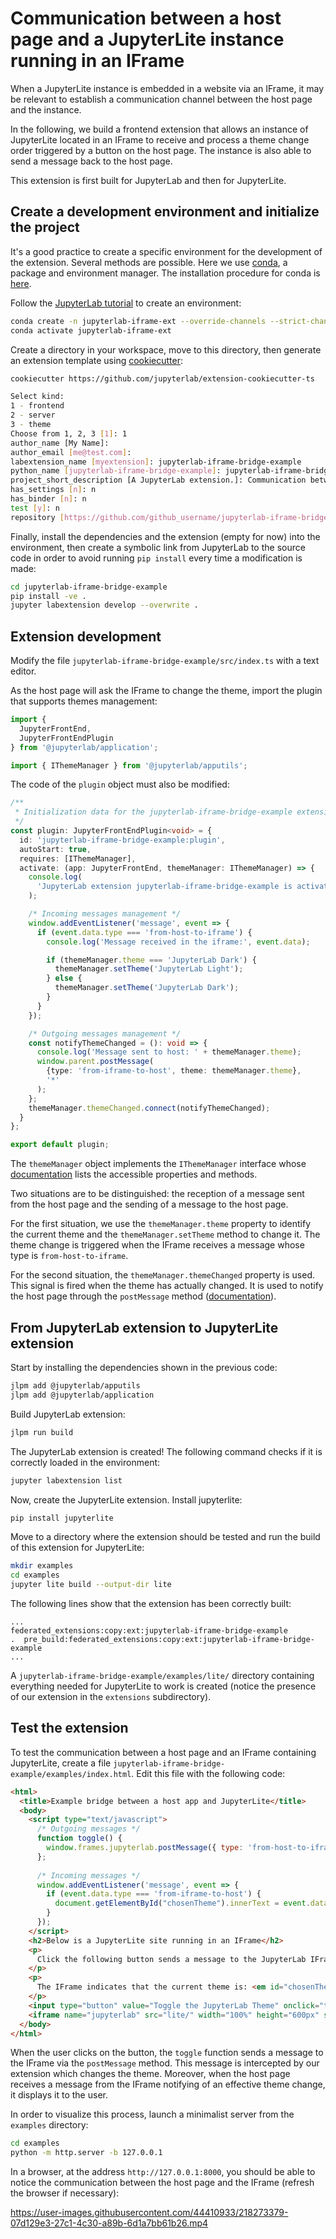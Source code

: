 # Communication between a host page and a JupyterLite instance running in an IFrame

When a JupyterLite instance is embedded in a website via an IFrame, it may be relevant to establish a communication channel between the host page and the instance.

In the following, we build a frontend extension that allows an instance of JupyterLite located in an IFrame to receive and process a theme change order triggered by a button on the host page. The instance is also able to send a message back to the host page.

This extension is first built for JupyterLab and then for JupyterLite.

## Create a development environment and initialize the project

It's a good practice to create a specific environment for the development of the extension. Several methods are possible. Here we use [conda](https://conda.io/projects/conda/en/latest/index.html), a package and environment manager. The installation procedure for conda is [here](https://conda.io/projects/conda/en/latest/user-guide/install/index.html).

Follow the [JupyterLab tutorial](https://jupyterlab.readthedocs.io/en/latest/extension/extension_tutorial.html#install-nodejs-jupyterlab-etc-in-a-conda-environment) to create an environment: 

```bash 
conda create -n jupyterlab-iframe-ext --override-channels --strict-channel-priority -c conda-forge -c nodefaults jupyterlab=3 cookiecutter nodejs
conda activate jupyterlab-iframe-ext
```

Create a directory in your workspace, move to this directory, then generate an extension template using [cookiecutter](https://github.com/cookiecutter/cookiecutter):

```bash 
cookiecutter https://github.com/jupyterlab/extension-cookiecutter-ts
```

```bash 
Select kind:
1 - frontend
2 - server
3 - theme
Choose from 1, 2, 3 [1]: 1
author_name [My Name]:
author_email [me@test.com]: 
labextension_name [myextension]: jupyterlab-iframe-bridge-example
python_name [jupyterlab-iframe-bridge-example]: jupyterlab-iframe-bridge-example
project_short_description [A JupyterLab extension.]: Communication between a host page and an instance of JupyterLab located in an IFrame
has_settings [n]: n
has_binder [n]: n
test [y]: n
repository [https://github.com/github_username/jupyterlab-iframe-bridge-example]:
```

Finally, install the dependencies and the extension (empty for now) into the environment, then create a symbolic link from JupyterLab to the source code in order to avoid running `pip install` every time a modification is made:

```bash 
cd jupyterlab-iframe-bridge-example
pip install -ve .
jupyter labextension develop --overwrite .
```

## Extension development

Modify the file `jupyterlab-iframe-bridge-example/src/index.ts` with a text editor.

As the host page will ask the IFrame to change the theme, import the plugin that supports themes management:

```typescript 
import {
  JupyterFrontEnd,
  JupyterFrontEndPlugin
} from '@jupyterlab/application';

import { IThemeManager } from '@jupyterlab/apputils';
```

The code of the `plugin` object must also be modified:

```typescript
/**
 * Initialization data for the jupyterlab-iframe-bridge-example extension.
 */
const plugin: JupyterFrontEndPlugin<void> = {
  id: 'jupyterlab-iframe-bridge-example:plugin',
  autoStart: true,
  requires: [IThemeManager],
  activate: (app: JupyterFrontEnd, themeManager: IThemeManager) => {
    console.log(
      'JupyterLab extension jupyterlab-iframe-bridge-example is activated!'
    );

    /* Incoming messages management */
    window.addEventListener('message', event => {
      if (event.data.type === 'from-host-to-iframe') {
        console.log('Message received in the iframe:', event.data);

        if (themeManager.theme === 'JupyterLab Dark') {
          themeManager.setTheme('JupyterLab Light');
        } else {
          themeManager.setTheme('JupyterLab Dark');
        }
      }
    });

    /* Outgoing messages management */
    const notifyThemeChanged = (): void => {
      console.log('Message sent to host: ' + themeManager.theme);
      window.parent.postMessage(
        {type: 'from-iframe-to-host', theme: themeManager.theme}, 
        '*'
      );
    };
    themeManager.themeChanged.connect(notifyThemeChanged);
  }
};

export default plugin;
```

The `themeManager` object implements the `IThemeManager` interface whose [documentation](https://jupyterlab.readthedocs.io/en/latest/api/interfaces/apputils.IThemeManager-1.html) lists the accessible properties and methods. 

Two situations are to be distinguished: the reception of a message sent from the host page and the sending of a message to the host page.

For the first situation, we use the `themeManager.theme` property to identify the current theme and the `themeManager.setTheme` method to change it. The theme change is triggered when the IFrame receives a message whose type is `from-host-to-iframe`.

For the second situation, the `themeManager.themeChanged` property is used. This signal is fired when the theme has actually changed. It is used to notify the host page through the `postMessage` method ([documentation](https://developer.mozilla.org/en-US/docs/Web/API/Window/postMessage)).

## From JupyterLab extension to JupyterLite extension

Start by installing the dependencies shown in the previous code:

```bash
jlpm add @jupyterlab/apputils
jlpm add @jupyterlab/application
```

Build JupyterLab extension:

```bash
jlpm run build
```

The JupyterLab extension is created! The following command checks if it is correctly loaded in the environment:

```bash
jupyter labextension list
```

Now, create the JupyterLite extension. Install jupyterlite:

```bash
pip install jupyterlite
```

Move to a directory where the extension should be tested and run the build of this extension for JupyterLite:

```bash
mkdir examples
cd examples
jupyter lite build --output-dir lite
```

The following lines show that the extension has been correctly built:

```
...
federated_extensions:copy:ext:jupyterlab-iframe-bridge-example
.  pre_build:federated_extensions:copy:ext:jupyterlab-iframe-bridge-example
...
```

A `jupyterlab-iframe-bridge-example/examples/lite/` directory containing everything needed for JupyterLite to work is created (notice the presence of our extension in the `extensions` subdirectory).

## Test the extension

To test the communication between a host page and an IFrame containing JupyterLite, create a file `jupyterlab-iframe-bridge-example/examples/index.html`. Edit this file with the following code:

```html
<html>
  <title>Example bridge between a host app and JupyterLite</title>
  <body>
    <script type="text/javascript">
      /* Outgoing messages */
      function toggle() {
        window.frames.jupyterlab.postMessage({ type: 'from-host-to-iframe'});
      };
      
      /* Incoming messages */
      window.addEventListener('message', event => {
        if (event.data.type === 'from-iframe-to-host') {
          document.getElementById("chosenTheme").innerText = event.data.theme;  
        }        
      });
    </script>
    <h2>Below is a JupyterLite site running in an IFrame</h2>
    <p>
      Click the following button sends a message to the JupyterLab IFrame to toggle the theme.
    </p>
    <p>
      The IFrame indicates that the current theme is: <em id="chosenTheme"></em>
    </p>
    <input type="button" value="Toggle the JupyterLab Theme" onclick="toggle()">
    <iframe name="jupyterlab" src="lite/" width="100%" height="600px" sandbox="allow-scripts allow-same-origin"></iframe>
  </body>
</html>
```

When the user clicks on the button, the `toggle` function sends a message to the IFrame via the `postMessage` method. This message is intercepted by our extension which changes the theme. Moreover, when the host page receives a message from the IFrame notifying of an effective theme change, it displays it to the user.

In order to visualize this process, launch a minimalist server from the `examples` directory:

```bash
cd examples
python -m http.server -b 127.0.0.1
```

In a browser, at the address `http://127.0.0.1:8000`, you should be able to notice the communication between the host page and the IFrame (refresh the browser if necessary):


https://user-images.githubusercontent.com/44410933/218273379-07d129e3-27c1-4c30-a89b-6d1a7bb61b26.mp4

